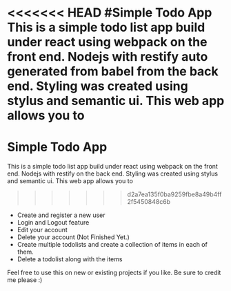 <<<<<<< HEAD
#Simple Todo App
This is a simple todo list app build under react using webpack on the front end. Nodejs with restify auto generated from babel from the back end. Styling was created using stylus and semantic ui. This web app allows you to
=======
# Simple Todo App
This is a simple todo list app build under react using webpack on the front end. Nodejs with restify on the back end. Styling was created using stylus and semantic ui. This web app allows you to
>>>>>>> d2a7ea135f0ba9259fbe8a49b4ff2f5450848c6b

- Create and register a new user
- Login and Logout feature
- Edit your account
- Delete your account (Not Finished Yet.)
- Create multiple todolists and create a collection of items in each of them.
- Delete a todolist along with the items

Feel free to use this on new or existing projects if you like. Be sure to credit me please :)
